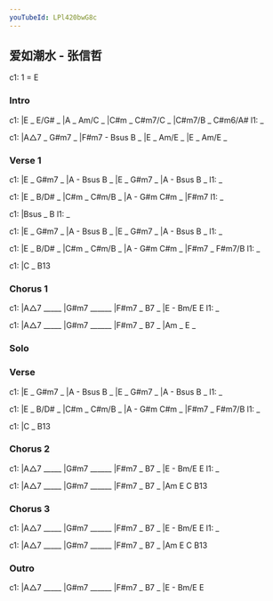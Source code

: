 ```yaml
---
youTubeId: LPl420bwG8c
---
```


## 爱如潮水 - 张信哲

c1: 1 = E

### Intro

c1: |E _ E/G# _ |A _ Am/C _ |C#m _ C#m7/C _ |C#m7/B _ C#m6/A#
l1:  _

c1: |A△7 _ G#m7 _ |F#m7 - Bsus B _ |E _ Am/E _ |E _ Am/E _ 

### Verse 1

c1: |E _ G#m7 _ |A - Bsus B _ |E _ G#m7 _ |A - Bsus B _
l1:  _

c1: |E _ B/D# _ |C#m _ C#m/B _ |A - G#m C#m _ |F#m7
l1:  _

c1: |Bsus _ B
l1:  _

c1: |E _ G#m7 _ |A - Bsus B _ |E _ G#m7 _ |A - Bsus B _
l1:  _

c1: |E _ B/D# _ |C#m _ C#m/B _ |A - G#m C#m _ |F#m7 _ F#m7/B
l1:  _

c1: |C _ B13

### Chorus 1

c1: |A△7 _____ |G#m7 ______ |F#m7 _ B7 _ |E - Bm/E E
l1:  _

c1: |A△7 _____ |G#m7 ______ |F#m7 _ B7 _ |Am _ E _

### Solo

### Verse 

c1: |E _ G#m7 _ |A - Bsus B _ |E _ G#m7 _ |A - Bsus B _
l1:  _

c1: |E _ B/D# _ |C#m _ C#m/B _ |A - G#m C#m _ |F#m7 _ F#m7/B
l1:  _

c1: |C _ B13

### Chorus 2

c1: |A△7 _____ |G#m7 ______ |F#m7 _ B7 _ |E - Bm/E E
l1:  _

c1: |A△7 _____ |G#m7 ______ |F#m7 _ B7 _ |Am E C B13

### Chorus 3

c1: |A△7 _____ |G#m7 ______ |F#m7 _ B7 _ |E - Bm/E E
l1:  _

c1: |A△7 _____ |G#m7 ______ |F#m7 _ B7 _ |Am E C B13

### Outro

c1: |A△7 _____ |G#m7 ______ |F#m7 _ B7 _ |E - Bm/E E